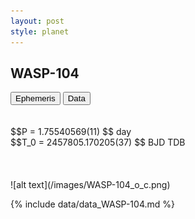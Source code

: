 ```yaml
---
layout: post
style: planet
---
```

<script src="../js/planets.js"></script>

## WASP-104

<!-- Tab links -->
<div class="tab">
<button class="tablinks" onclick="openCity(event, 'Ephemeris')">Ephemeris</button>
<button class="tablinks" onclick="openCity(event, 'Data')">Data</button>
</div>

<!-- Tab content -->
<div id="Ephemeris" class="tabcontent" markdown="1">
<br/><br/>
$$P = 1.75540569(11) $$ day <br/>
$$T_0 = 2457805.170205(37) $$ BJD TDB
<br/><br/>
<br/><br/>
![alt text](/images/WASP-104_o_c.png)
</div>


<div id="Data" class="tabcontent" markdown="1">

{% include data/data_WASP-104.md %}

</div>

<script src="../js/tabs.js"></script>


